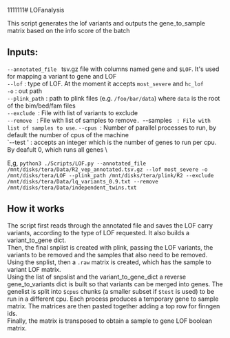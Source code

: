 1111111# LOFanalysis

This script generates the lof variants and outputs the gene_to_sample matrix based on the info score of the batch

## Inputs:
`--annotated_file ` tsv.gz file with columns named gene and `$LOF`. It's used for mapping a variant to gene and LOF\
`--lof` : type of LOF. At the moment it accepts `most_severe` and `hc_lof`\
`-o` : out path\
`--plink_path` : path to plink files (e.g. `/foo/bar/data`) where `data` is the root of the bim/bed/fam files\
`--exclude `: File with list of variants to exclude\
`--remove ` : File with list of samples to remove`.
`--samples ` : File with list of samples to use`.
`--cpus `: Number of parallel processes to run, by default the number of cpus of the machine\
`--test ' : accepts an integer which is the number of genes to run per cpu. By deafult 0, which runs all genes \

E,g, `python3 ./Scripts/LOF.py --annotated_file /mnt/disks/tera/Data/R2_vep_annotated.tsv.gz --lof most_severe -o /mnt/disks/tera/LOF --plink_path /mnt/disks/tera/plink/R2 --exclude /mnt/disks/tera/Data/lq_variants_0.9.txt --remove /mnt/disks/tera/Data/independent_twins.txt 
`
## How it works

The script first reads through the annotated file and saves the LOF carry variants, according to the type of LOF requested. It also builds a variant_to_gene dict.\
Then, the final snplist is created with plink, passing the LOF variants, the variants to be removed and the samples that also need to be removed.\
Using the snplist, then a `.raw` matrix is created, which has the sample to variant LOF matrix.\
Using the list of snpslist and the variant_to_gene_dict a reverse gene_to_variants dict is built so that variants can be merged into genes. The genelist is split into `$cpus` chunks (a smaller subset if `$test` is used) to be run in a different cpu. Each process produces a temporary gene to sample matrix. The matrices are then pasted together adding a top row for finngen ids.\
Finally, the matrix is transposed to obtain a sample to gene LOF boolean matrix.



